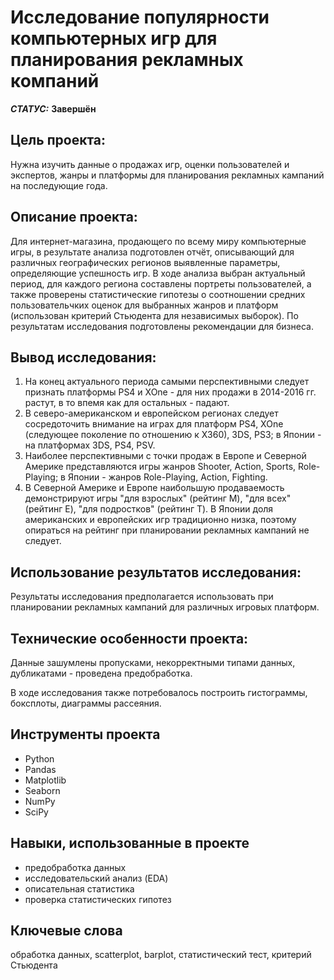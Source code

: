 # Исследование популярности компьютерных игр для планирования рекламных компаний


***СТАТУС:*** **Завершён**


## Цель проекта:

Нужна изучить данные о продажах игр, оценки пользователей и экспертов, жанры и платформы для планирования рекламных кампаний на последующие года.

## Описание проекта:

Для интернет-магазина, продающего по всему миру компьютерные игры, в результате анализа подготовлен отчёт, описывающий для различных географических регионов выявленные параметры, определяющие успешность игр. В ходе анализа выбран актуальный период, для каждого региона составлены портреты пользователей, а также проверены статистические гипотезы о соотношении средних пользовательчких оценок для выбранных жанров и платформ (использован критерий Стьюдента для независимых выборок). По результатам исследования подготовлены рекомендации для бизнеса.


## Вывод исследования:

1. На конец актуального периода самыми перспективными следует признать платформы PS4 и XOne - для них продажи в 2014-2016 гг. растут, в то впемя как для остальных - падают.
2. В северо-американском и европейском регионах следует сосредоточить внимание на играх для платформ PS4, XOne (следующее поколение по отношению к X360), 3DS, PS3; в Японии - на платформах 3DS, PS4, PSV.
3. Наиболее перспективными с точки продаж в Европе и Северной Америке представляются игры жанров Shooter, Action, Sports, Role-Playing; в Японии - жанров Role-Playing, Action, Fighting.
4. В Cеверной Америке и Европе наибольшую продаваемость демонстрируют игры "для взрослых" (рейтинг M), "для всех" (рейтинг E), "для подростков" (рейтинг T). В Японии доля американских и европейских игр традиционно низка, поэтому опираться на рейтинг при планировании рекламных кампаний не следует.


## Использование результатов исследования:

Результаты исследования предполагается использовать при планировании рекламных кампаний для различных игровых платформ.


## Технические особенности проекта:

Данные зашумлены пропусками, некорректными типами данных, дубликатами - проведена предобработка.

В ходе исследования также потребовалось построить гистограммы, боксплоты, диаграммы рассеяния.


## Инструменты проекта

- Python
- Pandas
- Matplotlib
- Seaborn
- NumPy
- SciPy


## Навыки, использованные в проекте

- предобработка данных
- исследовательский анализ (EDA)
- описательная статистика
- проверка статистических гипотез


## Ключевые слова

обработка данных, scatterplot, barplot, статистический тест, критерий Стьюдента
